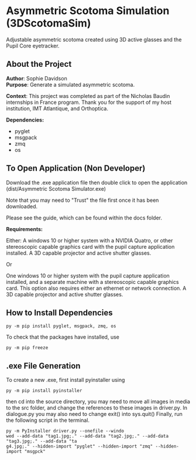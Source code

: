 # Asymmetric Scotoma Simulation (3DScotomaSim)
Adjustable asymmetric scotoma created using 3D active glasses and the Pupil Core eyetracker.
 
 ## About the Project
 
 **Author**: Sophie Davidson     
 **Purpose**:  Generate a simulated asymmetric scotoma.
 
 **Context**: This project was completed as part of the Nicholas Baudin internships in France program. Thank you for the support of my host institution, IMT Atlantique, and Orthoptica.
 
**Dependencies:** 
- pyglet
- msgpack 
- zmq
- os
 

## To Open Application (Non Developer) 

Download the .exe application file then double click to open the application (dist/Asymmetric Scotoma Simulator.exe)

Note that you may need to "Trust" the file first once it has been downloaded. 

Please see the guide, which can be found within the docs folder. 

**Requirements:**

Either:
A windows 10 or higher system with a NVIDIA Quatro, or other stereoscopic capable graphics card with the pupil capture application installed.
A 3D capable projector and active shutter glasses.

Or  

One windows 10 or higher system with the pupil capture application installed, and a separate machine with a stereoscopic capable graphics card. This option also requires either an ethernet or network connection. 
A 3D capable projector and active shutter glasses.
        
## How to Install Dependencies


```
py -m pip install pyglet, msgpack, zmq, os
```

To check that the packages have installed, use 
``` 
py -m pip freeze
```

## .exe File Generation
To create a new .exe, first install pyinstaller using 

```
py -m pip install pyinstaller
```
then cd into the source directory, you may need to move all images in media to the src folder, and change the references to these images in driver.py. 
In dialogue.py you may also need to change exit() into sys.quit()
Finally, run the following script in the terminal.

```
py -m PyInstaller driver.py --onefile --windo
wed --add-data "tag1.jpg;." --add-data "tag2.jpg;." --add-data "tag3.jpg;." --add-data "ta
g4.jpg;." --hidden-import "pyglet" --hidden-import "zmq" --hidden-import "msgpck"
```

